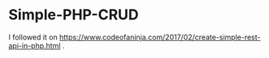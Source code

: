 # Simple-PHP-CRUD
I followed it on https://www.codeofaninja.com/2017/02/create-simple-rest-api-in-php.html .
